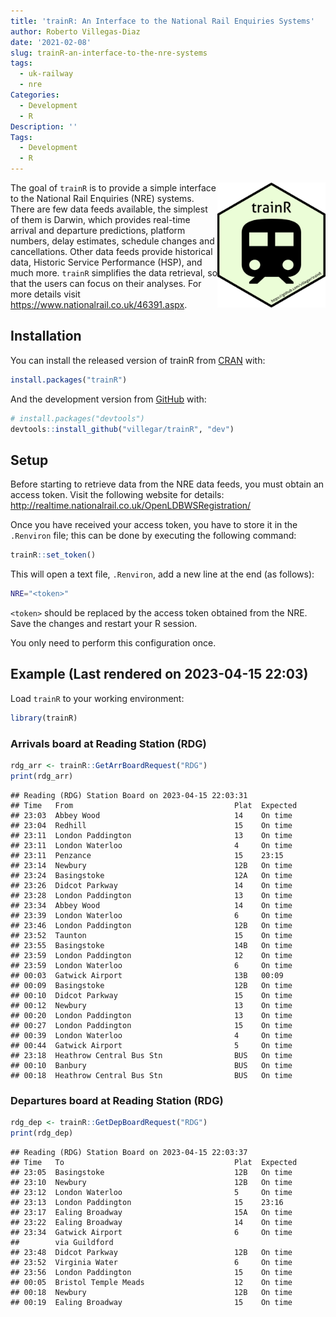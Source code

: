 ```yaml
---
title: 'trainR: An Interface to the National Rail Enquiries Systems'
author: Roberto Villegas-Diaz
date: '2021-02-08'
slug: trainR-an-interface-to-the-nre-systems
tags:
  - uk-railway
  - nre
Categories:
  - Development
  - R
Description: ''
Tags:
  - Development
  - R
---
```


<img src="https://raw.githubusercontent.com/villegar/trainR/main/inst/images/logo.png" alt="logo" align="right" height=200px/>

The goal of `trainR` is to provide a simple interface to the 
National Rail Enquiries (NRE) systems. There are few data feeds 
available, the simplest of them is Darwin, which provides real-time 
arrival and departure predictions, platform numbers, delay estimates, 
schedule changes and cancellations. Other data feeds provide historical 
data, Historic Service Performance (HSP), and much more. `trainR` 
simplifies the data retrieval, so that the users can focus on their 
analyses. For more details visit 
https://www.nationalrail.co.uk/46391.aspx.

## Installation

You can install the released version of trainR from [CRAN](https://CRAN.R-project.org) with:

``` r
install.packages("trainR")
```

And the development version from [GitHub](https://github.com/) with:

``` r
# install.packages("devtools")
devtools::install_github("villegar/trainR", "dev")
```

## Setup
Before starting to retrieve data from the NRE data feeds, you must obtain an access token. 
Visit the following website for details: http://realtime.nationalrail.co.uk/OpenLDBWSRegistration/

Once you have received your access token, you have to store it in the `.Renviron` file; this can be 
done by executing the following command:


```r
trainR::set_token()
```

This will open a text file, `.Renviron`, add a new line at the end (as follows):

```bash
NRE="<token>"
```

`<token>` should be replaced by the access token obtained from the NRE. Save the changes and restart 
your R session.

You only need to perform this configuration once.

## Example (Last rendered on 2023-04-15 22:03)

Load `trainR` to your working environment:

```r
library(trainR)
```

### Arrivals board at Reading Station (RDG)


```r
rdg_arr <- trainR::GetArrBoardRequest("RDG")
print(rdg_arr)
```

```
## Reading (RDG) Station Board on 2023-04-15 22:03:31
## Time   From                                    Plat  Expected
## 23:03  Abbey Wood                              14    On time
## 23:04  Redhill                                 15    On time
## 23:11  London Paddington                       13    On time
## 23:11  London Waterloo                         4     On time
## 23:11  Penzance                                15    23:15
## 23:14  Newbury                                 12B   On time
## 23:24  Basingstoke                             12A   On time
## 23:26  Didcot Parkway                          14    On time
## 23:28  London Paddington                       13    On time
## 23:34  Abbey Wood                              14    On time
## 23:39  London Waterloo                         6     On time
## 23:46  London Paddington                       12B   On time
## 23:52  Taunton                                 15    On time
## 23:55  Basingstoke                             14B   On time
## 23:59  London Paddington                       12    On time
## 23:59  London Waterloo                         6     On time
## 00:03  Gatwick Airport                         13B   00:09
## 00:09  Basingstoke                             12B   On time
## 00:10  Didcot Parkway                          15    On time
## 00:12  Newbury                                 13    On time
## 00:20  London Paddington                       13    On time
## 00:27  London Paddington                       15    On time
## 00:39  London Waterloo                         4     On time
## 00:44  Gatwick Airport                         5     On time
## 23:18  Heathrow Central Bus Stn                BUS   On time
## 00:10  Banbury                                 BUS   On time
## 00:18  Heathrow Central Bus Stn                BUS   On time
```

### Departures board at Reading Station (RDG)


```r
rdg_dep <- trainR::GetDepBoardRequest("RDG")
print(rdg_dep)
```

```
## Reading (RDG) Station Board on 2023-04-15 22:03:37
## Time   To                                      Plat  Expected
## 23:05  Basingstoke                             12B   On time
## 23:10  Newbury                                 12B   On time
## 23:12  London Waterloo                         5     On time
## 23:13  London Paddington                       15    23:16
## 23:17  Ealing Broadway                         15A   On time
## 23:22  Ealing Broadway                         14    On time
## 23:34  Gatwick Airport                         6     On time
##        via Guildford                           
## 23:48  Didcot Parkway                          12B   On time
## 23:52  Virginia Water                          6     On time
## 23:56  London Paddington                       15    On time
## 00:05  Bristol Temple Meads                    12    On time
## 00:18  Newbury                                 12B   On time
## 00:19  Ealing Broadway                         15    On time
```
